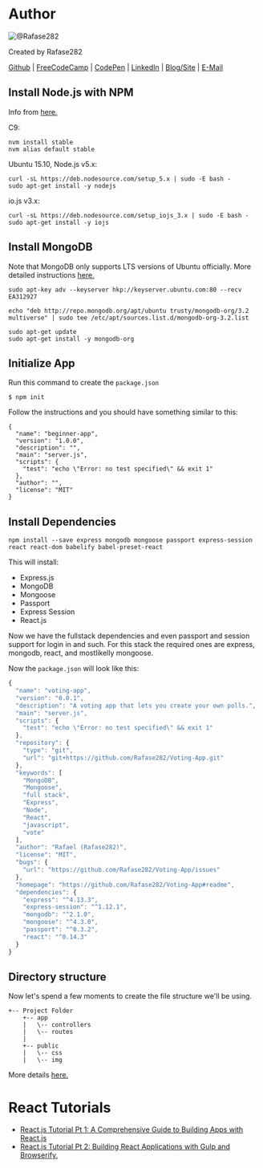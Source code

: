# Author
![@Rafase282](https://avatars0.githubusercontent.com/Rafase282?&s=128)

Created by Rafase282

[Github](https://github.com/Rafase282) | [FreeCodeCamp](http://www.freecodecamp.com/rafase282) | [CodePen](http://codepen.io/Rafase282/) | [LinkedIn](https://www.linkedin.com/in/rafase282) | [Blog/Site](https://rafase282.wordpress.com/) | [E-Mail](mailto:rafase282@gmail.com)

## Install Node.js with NPM
Info from [here.](https://github.com/nodesource/distributions#debinstall)

C9:

```
nvm install stable
nvm alias default stable
```

Ubuntu 15.10, Node.js v5.x:

```
curl -sL https://deb.nodesource.com/setup_5.x | sudo -E bash -
sudo apt-get install -y nodejs
```

io.js v3.x:

```
curl -sL https://deb.nodesource.com/setup_iojs_3.x | sudo -E bash -
sudo apt-get install -y iojs
```

## Install MongoDB
Note that MongoDB only supports LTS versions of Ubuntu officially. More detailed instructions [here.](https://docs.mongodb.org/manual/tutorial/install-mongodb-on-ubuntu/)

```
sudo apt-key adv --keyserver hkp://keyserver.ubuntu.com:80 --recv EA312927
```

```
echo "deb http://repo.mongodb.org/apt/ubuntu trusty/mongodb-org/3.2 multiverse" | sudo tee /etc/apt/sources.list.d/mongodb-org-3.2.list
```

```
sudo apt-get update
sudo apt-get install -y mongodb-org
```

## Initialize App
Run this command to create the `package.json`

`$ npm init`

Follow the instructions and you should have something similar to this:

```
{
  "name": "beginner-app",
  "version": "1.0.0",
  "description": "",
  "main": "server.js",
  "scripts": {
    "test": "echo \"Error: no test specified\" && exit 1"
  },
  "author": "",
  "license": "MIT"
}
```

## Install Dependencies
`npm install --save express mongodb mongoose passport express-session react react-dom babelify babel-preset-react`

This will install:
- Express.js
- MongoDB
- Mongoose
- Passport
- Express Session
- React.js

Now we have the fullstack dependencies and even passport and session support for login in and such. For this stack the required ones are express, mongodb, react, and mostlikelly mongoose.

Now the `package.json` will look like this:

```js
{
  "name": "voting-app",
  "version": "0.0.1",
  "description": "A voting app that lets you create your own polls.",
  "main": "server.js",
  "scripts": {
    "test": "echo \"Error: no test specified\" && exit 1"
  },
  "repository": {
    "type": "git",
    "url": "git+https://github.com/Rafase282/Voting-App.git"
  },
  "keywords": [
    "MongoDB",
    "Mongoose",
    "full stack",
    "Express",
    "Node",
    "React",
    "javascript",
    "vote"
  ],
  "author": "Rafael (Rafase282)",
  "license": "MIT",
  "bugs": {
    "url": "https://github.com/Rafase282/Voting-App/issues"
  },
  "homepage": "https://github.com/Rafase282/Voting-App#readme",
  "dependencies": {
    "express": "^4.13.3",
    "express-session": "^1.12.1",
    "mongodb": "^2.1.0",
    "mongoose": "^4.3.0",
    "passport": "^0.3.2",
    "react": "^0.14.3"
  }
}
```

## Directory structure
Now let's spend a few moments to create the file structure we'll be using.

```
+-- Project Folder
    +-- app
    |   \-- controllers
    |   \-- routes
    |
    +-- public
    |   \-- css
    |   \-- img
```

More details [here.](http://www.clementinejs.com/tutorials/tutorial-beginner.html)

# React Tutorials
- [React.js Tutorial Pt 1: A Comprehensive Guide to Building Apps with React.js](http://tylermcginnis.com/reactjs-tutorial-a-comprehensive-guide-to-building-apps-with-react/)
- [React.js Tutorial Pt 2: Building React Applications with Gulp and Browserify.](http://tylermcginnis.com/reactjs-tutorial-pt-2-building-react-applications-with-gulp-and-browserify/)
